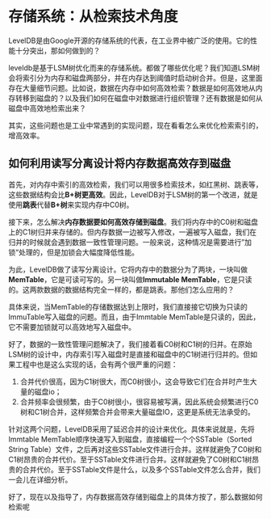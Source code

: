 # 存储系统：从检索技术角度

LevelDB是由Google开源的存储系统的代表，在工业界中被广泛的使用。它的性能十分突出，那如何做到的？

leveldb是基于LSM树优化而来的存储系统。都做了哪些优化呢？我们知道LSM树会将索引分为内存和磁盘两部分，并在内存达到阈值时启动树合并。但是，这里面存在大量细节问题。比如说，数据在内存中如何高效检索？数据是如何高效地从内存转移到磁盘的？以及我们如何在磁盘中对数据进行组织管理？还有数据是如何从磁盘中高效地检索出来？

其实，这些问题也是工业中常遇到的实现问题，现在看看怎么来优化检索索引的，增高效率。

## 如何利用读写分离设计将内存数据高效存到磁盘

首先，对内存中索引的高效检索，我们可以用很多检索技术，如红黑树、跳表等，这些数据结构会比**B+树更高效**。因此，LevelDB对于LSM树的第一个改进，就是使用**跳表**代替**B+树**来实现内存中C0树。

接下来，怎么解决**内存数据要如何高效存储到磁盘**。我们将内存中的C0树和磁盘上的C1树归并来存储的。但内存数据一边被写入修改，一遍被写入磁盘，我们在归并的时候就会遇到数据一致性管理问题。一般来说，这种情况是需要进行”加锁“处理的，但是加锁会大幅度降低性能。

为此，LevelDB做了读写分离设计。它将内存中的数据分为了两块，一块叫做**MemTable**，它是可读可写的。另一块叫做**Immutable MemTable**，它是只读的。这两款数据的数据结构完全一样的，都是跳表。那他们怎么应用的？

具体来说，当MemTable的存储数据达到上限时，我们直接接它切换为只读的ImmuTable写入磁盘的问题。而且，由于Immtable MemTable是只读的，因此，它不需要加锁就可以高效地写入磁盘中。

好了，数据的一致性管理问题解决了，我们接着看C0树和C1树的归并。在原始LSM树的设计中，内存索引写入磁盘时是直接和磁盘中的C1树进行归并的。但如果工程中也是这么实现的话，会有两个很严重的问题：

1. 合并代价很高，因为C1树很大，而C0树很小，这会导致它们在合并时产生大量的磁盘io；
2. 合并频率会很频繁，由于C0树很小，很容易被写满，因此系统会频繁进行C0树和C1树合并，这样频繁合并会带来大量磁盘IO，这更是系统无法承受的。

针对这两个问题，LevelDB采用了延迟合并的设计来优化。具体来说就是，先将Immtable MemTable顺序快速写入到磁盘，直接编程一个个SSTable（Sorted String Table）文件，之后再对这些SSTable文件进行合并。这样就避免了C0树和C1树昂贵的合并代价。至于SSTable文件进行合并。这样就避免了C0树和C1树昂贵的合并代价。至于SSTable文件是什么，以及多个SSTable文件怎么合并，我们一会儿在详细分析。

好了，现在以及指导了，内存数据高效存储到磁盘上的具体方按了，那么数据如何检索呢

